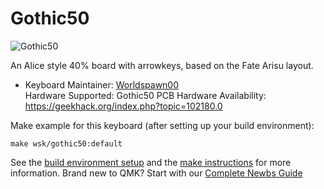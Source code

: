 # Gothic50

![Gothic50](https://i.imgur.com/T2V63c8.png)

An Alice style 40% board with arrowkeys, based on the Fate Arisu layout.

* Keyboard Maintainer: [Worldspawn00](https://github.com/Worldspawn00)  
Hardware Supported: Gothic50 PCB
Hardware Availability: https://geekhack.org/index.php?topic=102180.0

Make example for this keyboard (after setting up your build environment):

    make wsk/gothic50:default

See the [build environment setup](https://docs.qmk.fm/#/getting_started_build_tools) and the [make instructions](https://docs.qmk.fm/#/getting_started_make_guide) for more information. Brand new to QMK? Start with our [Complete Newbs Guide](https://docs.qmk.fm/#/newbs)
